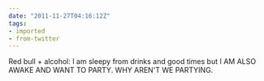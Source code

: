```yaml
---
date: "2011-11-27T04:16:12Z"
tags:
- imported
- from-twitter
---
```

Red bull + alcohol: I am sleepy from drinks and good times but I AM ALSO AWAKE AND WANT TO PARTY. WHY AREN'T WE PARTYING.
